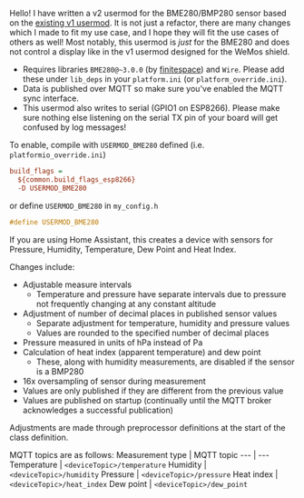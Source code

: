 Hello! I have written a v2 usermod for the BME280/BMP280 sensor based on the [existing v1 usermod](https://github.com/Aircoookie/WLED/blob/master/usermods/Wemos_D1_mini%2BWemos32_mini_shield/usermod_bme280.cpp). It is not just a refactor, there are many changes which I made to fit my use case, and I hope they will fit the use cases of others as well! Most notably, this usermod is *just* for the BME280 and does not control a display like in the v1 usermod designed for the WeMos shield. 

- Requires libraries `BME280@~3.0.0` (by [finitespace](https://github.com/finitespace/BME280)) and `Wire`. Please add these under `lib_deps` in your `platform.ini` (or `platform_override.ini`).
- Data is published over MQTT so make sure you've enabled the MQTT sync interface.
- This usermod also writes to serial (GPIO1 on ESP8266). Please make sure nothing else listening on the serial TX pin of your board will get confused by log messages!

To enable, compile with `USERMOD_BME280` defined (i.e. `platformio_override.ini`)
```ini
build_flags =
  ${common.build_flags_esp8266}
  -D USERMOD_BME280
```
or define `USERMOD_BME280` in `my_config.h`
```c++
#define USERMOD_BME280
```

If you are using Home Assistant, this creates a device with sensors for Pressure, Humidity, Temperature, Dew Point and Heat Index.

Changes include:
- Adjustable measure intervals
  - Temperature and pressure have separate intervals due to pressure not frequently changing at any constant altitude
- Adjustment of number of decimal places in published sensor values
  - Separate adjustment for temperature, humidity and pressure values
  - Values are rounded to the specified number of decimal places
- Pressure measured in units of hPa instead of Pa
- Calculation of heat index (apparent temperature) and dew point
  - These, along with humidity measurements, are disabled if the sensor is a BMP280
- 16x oversampling of sensor during measurement
- Values are only published if they are different from the previous value
- Values are published on startup (continually until the MQTT broker acknowledges a successful publication)

Adjustments are made through preprocessor definitions at the start of the class definition.

MQTT topics are as follows:
Measurement type | MQTT topic
--- | ---
Temperature | `<deviceTopic>/temperature`
Humidity | `<deviceTopic>/humidity`
Pressure | `<deviceTopic>/pressure`
Heat index | `<deviceTopic>/heat_index`
Dew point | `<deviceTopic>/dew_point`